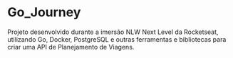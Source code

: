 # Go_Journey
 Projeto desenvolvido durante a imersão NLW Next Level da Rocketseat, utilizando Go, Docker, PostgreSQL e outras ferramentas e bibliotecas para criar uma API de Planejamento de Viagens.
